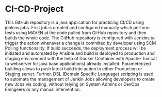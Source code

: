 # CI-CD-Project
This GitHub repository is a java application for practicing CI/CD using jenkins jobs. First job is created and configured manually which perform tests using MAVEN at the code pulled from GitHub repository and then builds the whole code. The GitHub repository is configured with Jenkins to trigger the action whenever a change is commited by developer using SCM Polling functionality. If build succeeds, the deployment process will be initiated and automated by Ansible and build is deployed to production and staging environment with the help of Docker Container with Apache Tomcat (a webserver for java base applications) already installed. Parameterized building allows to push latest build into action to either Production or Staging server. Further, DSL (Domain Specific Language) scripting is used to automate the management of Jenkin Jobs allowing developers to create new Jobs via coding, without relying on System Admins or DevOps Eningeers or any manual intervention.
